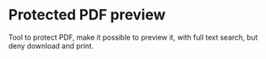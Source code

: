 # Protected PDF preview
Tool to protect PDF, make it possible to preview it, with full text search, but deny download and print.
